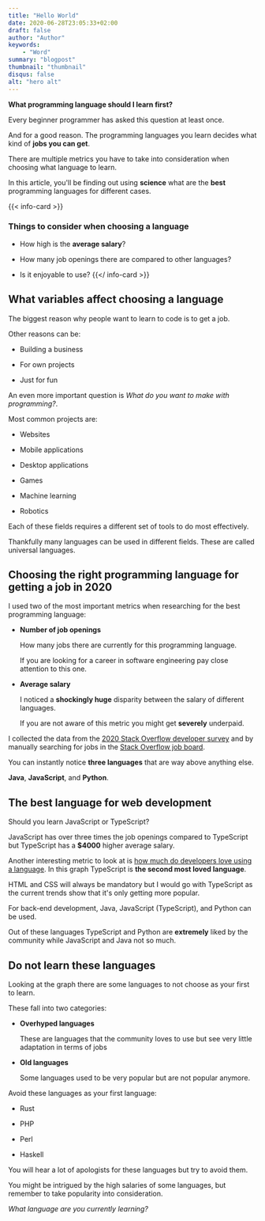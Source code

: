 ```yaml
---
title: "Hello World"
date: 2020-06-28T23:05:33+02:00
draft: false
author: "Author"
keywords:
    - "Word"
summary: "blogpost"
thumbnail: "thumbnail"
disqus: false
alt: "hero alt"
---
```


**What programming language should I learn first?**

Every beginner programmer has asked this question at least once.

And for a good reason. The programming languages you learn decides what kind of **jobs you can get**.

There are multiple metrics you have to take into consideration when choosing what language to learn.

In this article, you'll be finding out using **science** what are the **best** programming languages for different cases.

{{< info-card >}}
### Things to consider when choosing a language

* How high is the **average salary**?

* How many job openings there are compared to other languages?

* Is it enjoyable to use?
{{</ info-card >}}

## What variables affect choosing a language

The biggest reason why people want to learn to code is to get a job.

Other reasons can be:

* Building a business

* For own projects

* Just for fun

An even more important question is *What do you want to make with programming?*.

Most common projects are:

* Websites

* Mobile applications

* Desktop applications

* Games

* Machine learning

* Robotics

Each of these fields requires a different set of tools to do most effectively.

Thankfully many languages can be used in different fields. These are called universal languages.

## Choosing the right programming language for getting a job in 2020

I used two of the most important metrics when researching for the best programming language:

* **Number of job openings**

  How many jobs there are currently for this programming language.

  If you are looking for a career in software engineering pay close attention to this one.

* **Average salary**

  I noticed a **shockingly huge** disparity between the salary of different languages.

  If you are not aware of this metric you might get **severely** underpaid.

I collected the data from the [2020 Stack Overflow developer survey](https://insights.stackoverflow.com/survey/2020#top-paying-technologies) and by manually searching for jobs in the [Stack Overflow job board](https://stackoverflow.com/jobs).

You can instantly notice **three languages** that are way above anything else.

**Java**, **JavaScript**, and **Python**.

## The best language for web development

Should you learn JavaScript or TypeScript?

JavaScript has over three times the job openings compared to TypeScript but TypeScript has a **$4000** higher average salary.

Another interesting metric to look at is [how much do developers love using a language](https://insights.stackoverflow.com/survey/2020#most-loved-dreaded-and-wanted). In this graph TypeScript is **the second most loved language**.

HTML and CSS will always be mandatory but I would go with TypeScript as the current trends show that it's only getting more popular.

For back-end development, Java, JavaScript (TypeScript), and Python can be used.

Out of these languages TypeScript and Python are **extremely** liked by the community while JavaScript and Java not so much.

## Do not learn these languages

Looking at the graph there are some languages to not choose as your first to learn.

These fall into two categories:

* **Overhyped languages**

  These are languages that the community loves to use but see very little adaptation in terms of jobs

* **Old languages**

  Some languages used to be very popular but are not popular anymore.

Avoid these languages as your first language:

* Rust

* PHP

* Perl

* Haskell

You will hear a lot of apologists for these languages but try to avoid them.

You might be intrigued by the high salaries of some languages, but remember to take popularity into consideration.

*What language are you currently learning?*